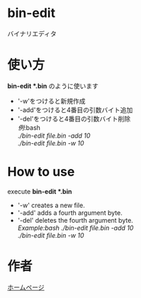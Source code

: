 # bin-edit
バイナリエディタ
# 使い方
__bin-edit *.bin__ のように使います
- '-w'をつけると新規作成
- '-add'をつけると4番目の引数バイト追加
- '-del'をつけると4番目の引数バイト削除  
*例*:bash  
_./bin-edit file.bin -add 10_  
_./bin-edit file.bin -w 10_  
# How to use
execute __bin-edit *.bin__
- '-w' creates a new file.
- '-add' adds a fourth argument byte.
- '-del' deletes the fourth argument byte.  
*Example:bash*
_./bin-edit file.bin -add 10_  
_./bin-edit file.bin -w 10_
# 作者
[ホームページ](https://wiikun.github.io/html)
